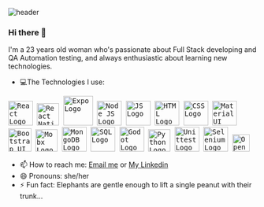 

![header](https://i.postimg.cc/C1J2B9Vh/My-Post.png)

### Hi there 👋

I'm a 23 years old woman who's passionate about Full Stack developing and QA Automation testing, and always enthusiastic about learning new technologies.


- :computer:The Technologies I use:

<kbd>
  <kbd>
<img src="https://www.logolynx.com/images/logolynx/e1/e12c387bd8ebccf18a4741b4b83a6d71.png" alt="React Logo"  height="50">
  </kbd>
  <kbd>
<img src="https://assets-global.website-files.com/5d9bc5d562ffc2869b470941/5e1f9804b36ff7196d4b72a0_logo-react-native-tech.png" alt="React Native Logo"  height="45">
</kbd>
  <kbd>
<img src="https://res.cloudinary.com/practicaldev/image/fetch/s--5N472VlU--/c_imagga_scale,f_auto,fl_progressive,h_900,q_auto,w_1600/https://repository-images.githubusercontent.com/65750241/79017180-d4ce-11e9-9955-3f0a7be00c7a" alt="Expo Logo"  height="60">
  </kbd>
  <kbd>
<img src="https://d2eip9sf3oo6c2.cloudfront.net/tags/images/000/000/256/full/nodejslogo.png" alt="Node JS Logo"  height="50">
  </kbd>
  <kbd>
<img src="https://www.vitoshacademy.com/wp-content/uploads/2015/04/JS.png" alt="JS Logo"  height="50">
  </kbd>
  <kbd>
<img src="https://upload.wikimedia.org/wikipedia/commons/thumb/6/61/HTML5_logo_and_wordmark.svg/1200px-HTML5_logo_and_wordmark.svg.png" alt="HTML Logo"  height="50">
  </kbd>
  <kbd>
<img src="https://upload.wikimedia.org/wikipedia/commons/d/d5/CSS3_logo_and_wordmark.svg" alt="CSS Logo"  height="50">
  </kbd>
  <kbd>
<img src="https://miro.medium.com/max/3840/1*z3V7CxdSbGGdOMU0K0X7zg.png" alt="Material UI Logo"  height="50">
  </kbd>
  <kbd>
<img src="https://raw.githubusercontent.com/angular-ui/angular-ui.github.com/master/logo/UI_Shield_Bootstrap.png" alt="Bootstrap UI Logo"  height="47">
  </kbd>
  <kbd>
<img src="https://mobx.js.org/img/mobx.png" alt="Mobx Logo"  height="45">
  </kbd>
  <kbd>
<img src="https://cdn.app.compendium.com/uploads/user/e7c690e8-6ff9-102a-ac6d-e4aebca50425/f4a5b21d-66fa-4885-92bf-c4e81c06d916/Image/e5eee315a17de0d7f56117077eb71fa9/mongo.png" alt="MongoDB Logo"  height="50">
  </kbd>
  <kbd>
<img src="https://markdpatton.files.wordpress.com/2020/03/azuresqllogo.png" alt="SQL Logo"  height="50">
  </kbd>
  <kbd>
<img src="https://upload.wikimedia.org/wikipedia/commons/thumb/5/5a/Godot_logo.svg/1200px-Godot_logo.svg.png" alt="Godot Logo"  height="50">
  </kbd>
  <kbd>
<img src="https://res.cloudinary.com/practicaldev/image/fetch/s--uSnYxWbN--/c_imagga_scale,f_auto,fl_progressive,h_900,q_auto,w_1600/https://external-content.duckduckgo.com/iu/%3Fu%3Dhttps%253A%252F%252Fyourdevops.org%252Fwp-content%252Fuploads%252F2019%252F03%252Fpython3.jpg%26f%3D1%26nofb%3D1" alt="Python Logo"  height="45">
      </kbd>
     <kbd>
 <img src="https://blog.testproject.io/wp-content/uploads/2020/06/Pyunit.png" alt="Unittest Logo"  height="50">
   </kbd>
   <kbd>
 <img src="https://external-content.duckduckgo.com/iu/?u=http%3A%2F%2Fwww.xmxblog.com%2Fwp-content%2Fuploads%2F2020%2F12%2Fselenium.jpg&f=1&nofb=1" alt="Selenium Logo"  height="50">
   </kbd>
  <kbd>
  <img alt="Openpyxl Logo" src="https://openpyxl.readthedocs.io/en/stable/_static/logo.png" height="35">
  </kbd>
</kbd>

- 📫 How to reach me: [Email me](drorya2324@gmail.com) or [My Linkedin](https://www.linkedin.com/in/dror-yair-b4b4361b3/)
- 😄 Pronouns: she/her
- ⚡ Fun fact: Elephants are gentle enough to lift a single peanut with their trunk...

